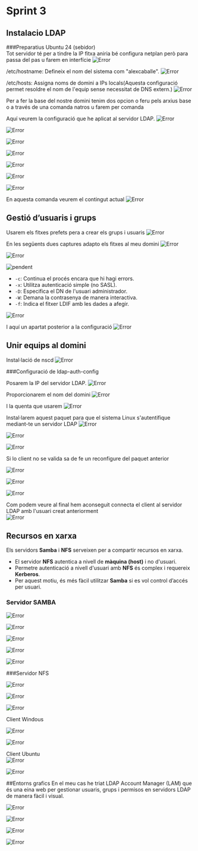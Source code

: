 # Sprint 3


## Instalacio LDAP
###Preparatius
Ubuntu 24 (sebidor)  
Tot servidor té per a tindre la IP fitxa aniria bé configura netplan però para passa del pas u farem en interfície
![Error](./red.png)  

/etc/hostname: Defineix el nom del sistema com "alexcaballe".
![Error](./hostname.png)  

/etc/hosts: Assigna noms de domini a IPs locals(Aquesta configuració permet resoldre el nom de l'equip sense necessitat de DNS extern.)
![Error](./hosts.png)

Per a fer la base del nostre domini tenim dos opcion o feru pels arxius base o a través de una comanda natros u farem per comanda  

Aquí veurem la configuració que he aplicat al servidor LDAP.
![Error](./recon.png)

![Error](./recon1.png)

![Error](./recon2.png)

![Error](./recon3.png)

![Error](./recon4.png)

![Error](./recon5.png)

![Error](./recon6.png)  

En aquesta comanda veurem el contingut actual
![Error](./slapcat.png)  

## Gestió d’usuaris i grups

Usarem els fitxes prefets pera a crear els grups i usuaris
![Error](./lsdesc.png)

En les següents dues captures adapto els fitxes al meu domini
![Error](./grupld.png)

![Error](./usuld.png)

![pendent](./pendentld.png)  

- `-c`: Continua el procés encara que hi hagi errors.  
- `-x`: Utilitza autenticació simple (no SASL).  
- `-D`: Especifica el DN de l'usuari administrador.  
- `-W`: Demana la contrasenya de manera interactiva.  
- `-f`: Indica el fitxer LDIF amb les dades a afegir.  

![Error](./ldapadd99.png)

I aquí un apartat posterior a la configuració
![Error](./slapcat2.png)


## Unir equips al domini

Instal·lació de nscd
![Error](./installnscd.png)

###Configuració de ldap-auth-config  

Posarem la IP del servidor LDAP.
![Error](./ldapconf1.png)

Proporcionarem el nom del domini
![Error](./ldapconf2.png)

I la quenta que usarem
![Error](./ldapconf3.png)

Instal·larem aquest paquet para que el sistema Linux s'autentifique mediant-te un servidor LDAP
![Error](./ldapconf4.png)

![Error](./ldapconf5.png)

![Error](./ldapconf5.png)

Si lo client no se valida sa de fe un reconfigure del paquet anterior

![Error](./nsswitch.png)

![Error](./commonpas.png)

![Error](./commonses.png)

Com podem veure al final hem aconseguit connecta el client al servidor LDAP amb l'usuari creat anteriorment  
![Error](./prova789.png)



## Recursos en xarxa

Els servidors **Samba** i **NFS** serveixen per a compartir recursos en xarxa.

- El servidor **NFS** autentica a nivell de **màquina (host)** i no d'usuari.
- Permetre autenticació a nivell d'usuari amb **NFS** és complex i requereix **Kerberos**.
- Per aquest motiu, és més fàcil utilitzar **Samba** si es vol control d’accés per usuari.



### Servidor SAMBA



![Error](./prova789.png)

![Error](./prova789.png)

![Error](./prova789.png)

![Error](./prova789.png)

![Error](./prova789.png)

###Servidor NFS


![Error](./instanfs.png)

![Error](./nanoexports.png)

![Error](./restartnfs.png)

Client Windous

![Error](./clientwind.png)

![Error](./clientwind2.png)

Client Ubuntu  
![Error](./clientubu1.png)

![Error](./clientubu2.png)


##Entorns grafics
En el meu cas he triat  LDAP Account Manager (LAM) que és una eina web per gestionar usuaris, grups i permisos en servidors LDAP de manera fàcil i visual.  


![Error](./installphp5.png)


![Error](./ldap121.png)


![Error](./ldap122.png)


![Error](./ldap123.png)
